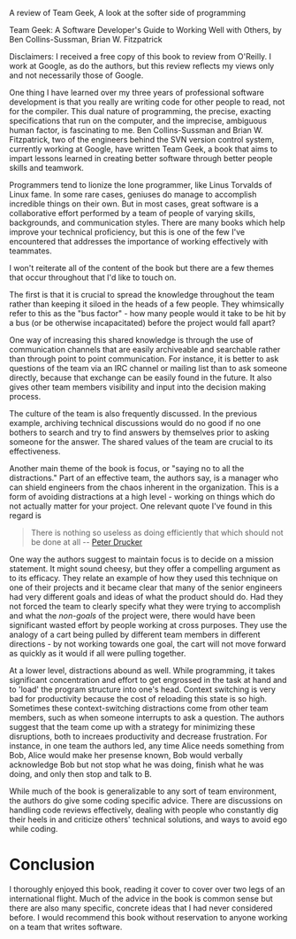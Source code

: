 A review of Team Geek, A look at the softer side of programming

Team Geek: A Software Developer's Guide to Working Well with Others, by Ben Collins-Sussman, Brian W. Fitzpatrick

Disclaimers: I received a free copy of this book to review from O'Reilly. I work at Google, as do the authors, but this review reflects my views only and not necessarily those of Google.

One thing I have learned over my three years of professional software development is that you really are writing code for other people to read, not for the compiler. This dual nature of programming, the precise, exacting specifications that run on the computer, and the imprecise, ambiguous human factor, is fascinating to me. Ben Collins-Sussman and Brian W. Fitzpatrick, two of the engineers behind the SVN version control system, currently working at Google, have written Team Geek, a book that aims to impart lessons learned in creating better software through better people skills and teamwork.

Programmers tend to lionize the lone programmer, like Linus Torvalds of Linux fame. In some rare cases, geniuses do manage to accomplish incredible things on their own. But in most cases, great software is a collaborative effort performed by a team of people of varying skills, backgrounds, and communication styles. There are many books which help improve your technical proficiency, but this is one of the few I've encountered that addresses the importance of working effectively with teammates.

I won't reiterate all of the content of the book but there are a few themes that occur throughout that I'd like to touch on.

The first is that it is crucial to spread the knowledge throughout the team rather than keeping it siloed in the heads of a few people. They whimsically refer to this as the "bus factor" - how many people would it take to be hit by a bus (or be otherwise incapacitated) before the project would fall apart?

One way of increasing this shared knowledge is through the use of communication channels that are easily archiveable and searchable rather than through point to point communication. For instance, it is better to ask questions of the team via an IRC channel or mailing list than to ask someone directly, because that exchange can be easily found in the future. It also gives other team members visibility and input into the decision making process. 

The culture of the team is also frequently discussed. In the previous example, archiving technical discussions would do no good if no one bothers to search and try to find answers by themselves prior to asking someone for the answer. The shared values of the team are crucial to its effectiveness. 

Another main theme of the book is focus, or "saying no to all the distractions." Part of an effective team, the authors say, is a manager who can shield engineers from the chaos inherent in the organization. This is a form of avoiding distractions at a high level - working on things which do not actually matter for your project. One relevant quote I've found in this regard is 

> There is nothing so useless as doing efficiently that which should not be done at all -- [Peter Drucker][Peter Drucker Quote]

[Peter Drucker Quote]:http://thinkexist.com/quotation/there_is_nothing_so_useless_as_doing_efficiently/11723.html

One way the authors suggest to maintain focus is to decide on a mission statement. It might sound cheesy, but they offer a compelling argument as to its efficacy. They relate an example of how they used this technique on one of their projects and it became clear that many of the senior engineers had very different goals and ideas of what the product should do. Had they not forced the team to clearly specify what they were trying to accomplish and what the *non-goals* of the project were, there would have been significant wasted effort by people working at cross purposes. They use the analogy of a cart being pulled by different team members in different directions - by not working towards one goal, the cart will not move forward as quickly as it would if all were pulling together.

At a lower level, distractions abound as well. While programming, it takes significant concentration and effort to get engrossed in the task at hand and to 'load' the program structure into one's head. Context switching is very bad for productivity because the cost of reloading this state is so high. Sometimes these context-switching distractions come from other team members, such as when someone interrupts to ask a question. The authors suggest that the team come up with a strategy for minimizing these disruptions, both to increaes productivity and decrease frustration. For instance, in one team the authors led, any time Alice needs something from Bob, Alice would make her presense known, Bob would verbally acknowledge Bob but not stop what he was doing, finish what he was doing, and only then stop and talk to B. 

While much of the book is generalizable to any sort of team environment, the authors do give some coding specific advice. There are discussions on handling code reviews effectively, dealing with people who constantly dig their heels in and criticize others' technical solutions, and ways to avoid ego while coding.

# Conclusion
I thoroughly enjoyed this book, reading it cover to cover over two legs of an international flight. Much of the advice in the book is common sense but there are also many specific, concrete ideas that I had never considered before. I would recommend this book without reservation to anyone working on a team that writes software.

